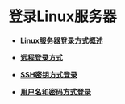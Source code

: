 # 登录Linux服务器<a name="bms_umn_0010"></a>

-   **[Linux服务器登录方式概述](Linux服务器登录方式概述.md)**  

-   **[远程登录方式](远程登录方式.md)**  

-   **[SSH密钥方式登录](SSH密钥方式登录.md)**  

-   **[用户名和密码方式登录](用户名和密码方式登录.md)**  


